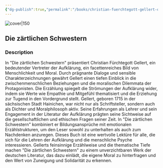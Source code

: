 ```yaml
---
{"dg-publish":true,"permalink":"/books/christian-fuerchtegott-gellert-die-zaertlichen-schwestern/","title":"\"Die zärtlichen Schwestern\"","tags":["fiction","play","classic"]}
---
```




![cover|150](http://books.google.com/books/content?id=nw7TDwAAQBAJ&printsec=frontcover&img=1&zoom=1&edge=curl&source=gbs_api)

## Die zärtlichen Schwestern

### Description

In "Die zärtlichen Schwestern" präsentiert Christian Fürchtegott Gellert, ein bedeutender Vertreter der Aufklärung, ein facettenreiches Bild von Menschlichkeit und Moral. Durch prägnante Dialoge und sensible Charakterzeichnungen gewährt Gellert einen tiefen Einblick in die zwischenmenschlichen Beziehungen und die moralischen Dilemmata der Protagonisten. Die Erzählung spiegelt die Strömungen der Aufklärung wider, indem sie Werte wie Empathie und Mitgefühl thematisiert und die Erziehung zur Tugend in den Vordergrund stellt. Gellert, geboren 1715 in der sächsischen Stadt Hainichen, war nicht nur als Schriftsteller, sondern auch als Dichter und Moralphilosoph aktiv. Seine Erfahrungen als Lehrer und sein Engagement in der Literatur der Aufklärung prägten seine Sichtweise auf die gesellschaftlichen und ethischen Fragen seiner Zeit. In "Die zärtlichen Schwestern" kombiniert er Bildungsansprüche mit emotionalen Erzählstrukturen, um den Leser sowohl zu unterhalten als auch zum Nachdenken anzuregen. Dieses Buch ist eine wertvolle Lektüre für alle, die sich für die Lehren der Aufklärung und die menschliche Psyche interessieren. Gellerts feinsinnige Erzählweise und die thematische Tiefe machen "Die zärtlichen Schwestern" zu einem unverzichtbaren Werk der deutschen Literatur, das dazu einlädt, die eigene Moral zu hinterfragen und den Wert von Zuneigung und Solidarität zu erkennen.
```
